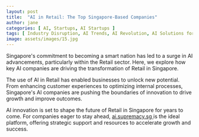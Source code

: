 ```yaml
---
layout: post
title:  "AI in Retail: The Top Singapore-Based Companies"
author: jane
categories: [ AI, Startups, AI Startups ]
tags: [ Industry Disruption, AI Trends, AI Revolution, AI Solutions for Businesses, AI for Business ]
image: assets/images/15.jpg
---
```


Singapore's commitment to becoming a smart nation has led to a surge in AI advancements, particularly within the Retail sector. Here, we explore how key AI companies are driving the transformation of Retail in Singapore.

The use of AI in Retail has enabled businesses to unlock new potential. From enhancing customer experiences to optimizing internal processes, Singapore's AI companies are pushing the boundaries of innovation to drive growth and improve outcomes.

AI innovation is set to shape the future of Retail in Singapore for years to come. For companies eager to stay ahead, <a href="https://ai.supremacy.sg" target="_blank"> ai.supremacy.sg </a> is the ideal platform, offering strategic support and resources to accelerate growth and success.
